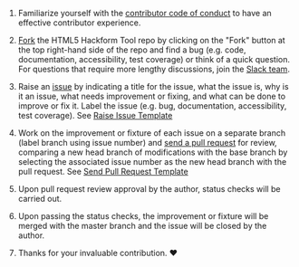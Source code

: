 1) Familiarize yourself with the [contributor code of conduct](https://github.com/CookiesNCream/h5ht/blob/master/CODE-OF-CONDUCT.md) to have an effective contributor experience.

2) [Fork](https://drive.google.com/file/d/0B3o-a_7h0VNMWC1FMGxCaFJ2SDg/view?usp=sharing) the HTML5 Hackform Tool repo by clicking on the "Fork" button at the top right-hand side of the repo and find a bug (e.g. code, documentation, accessibility, test coverage) or think of a quick question. For questions that require more lengthy discussions, join the [Slack team]().

3) Raise an [issue](https://github.com/CookiesNCream/h5ht/issues/new) by indicating a title for the issue, what the issue is, why is it an issue, what needs improvement or fixing, and what can be done to improve or fix it. Label the issue (e.g. bug, documentation, accessibility, test coverage). See [Raise Issue Template](https://drive.google.com/file/d/0B3o-a_7h0VNMZE5RZzJmUFVURGM/view?usp=sharing)

4) Work on the improvement or fixture of each issue on a separate branch (label branch using issue number) and [send a pull request](https://github.com/CookiesNCream/h5ht/pulls) for review, comparing a new head branch of modifications with the base branch by selecting the associated issue number as the new head branch with the pull request. See [Send Pull Request Template](https://github.com/CookiesNCream/h5ht/compare)

5) Upon pull request review approval by the author, status checks will be carried out.

6) Upon passing the status checks, the improvement or fixture will be merged with the master branch and the issue will be closed by the author.
 
7) Thanks for your invaluable contribution. :heart:
